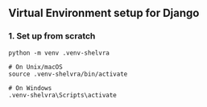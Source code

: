 ## Virtual Environment setup for Django

### 1. Set up from scratch

```
python -m venv .venv-shelvra

# On Unix/macOS
source .venv-shelvra/bin/activate

# On Windows
.venv-shelvra\Scripts\activate
```